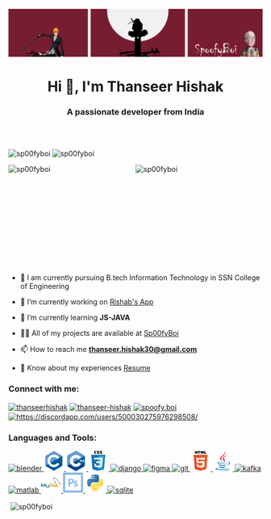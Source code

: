 ![](https://github.com/Sp00fyBoi/Sp00fyBoi/blob/main/portfolio/Banner.png)
<h1 align="center">Hi 👋, I'm Thanseer Hishak</h1>
<h3 align="center">A passionate developer from India</h3>
<br /><br />
<p align="left"> <img src="https://komarev.com/ghpvc/?username=sp00fyboi&label=Profile%20views&color=0e75b6&style=flat" alt="sp00fyboi" /> <img src="https://img.shields.io/badge/Gamer-True-green" alt="sp00fyboi" /></p>


<p style="display: flex; justify-content: space-between;"><img align="left" src="https://github-readme-stats.vercel.app/api/top-langs?username=sp00fyboi&show_icons=true&theme=dracula&locale=en&layout=compact" alt="sp00fyboi" width="45%" /><img align="right" src="https://github-readme-streak-stats.herokuapp.com/?user=sp00fyboi&theme=dark" alt="sp00fyboi" width="50%" /> </p>


<br /><br /><br /><br /><br /><br /><br /><br /><br /><br />

- 🏫 I am currently pursuing B.tech Information Technology in SSN College of Engineering

- 🔭 I’m currently working on [Rishab's App](https://github.com/Sp00fyBoi/Rishabs-App)

- 🌱 I’m currently learning **JS-JAVA**

- 👨‍💻 All of my projects are available at [Sp00fyBoi](https://sp00fyboi.github.io/Sp00fyBoi/)

- 📫 How to reach me **thanseer.hishak30@gmail.com**

- 📄 Know about my experiences [Resume](https://drive.google.com/file/d/1r1BI8LjjxibcRws4iJ5wTwOnYc-bvH1l/view?usp=sharing)

<h3 align="left">Connect with me:</h3>
<p align="left">
<a href="https://twitter.com/thanseerhishak" target="blank"><img align="center" src="https://raw.githubusercontent.com/rahuldkjain/github-profile-readme-generator/master/src/images/icons/Social/twitter.svg" alt="thanseerhishak" height="30" width="40" /></a>
<a href="https://linkedin.com/in/thanseer-hishak" target="blank"><img align="center" src="https://raw.githubusercontent.com/rahuldkjain/github-profile-readme-generator/master/src/images/icons/Social/linked-in-alt.svg" alt="thanseer-hishak" height="30" width="40" /></a>
<a href="https://instagram.com/spoofy.boi" target="blank"><img align="center" src="https://raw.githubusercontent.com/rahuldkjain/github-profile-readme-generator/master/src/images/icons/Social/instagram.svg" alt="spoofy.boi" height="30" width="40" /></a>
<a href="https://discord.gg/https://discordapp.com/users/500030275976298508/" target="blank"><img align="center" src="https://raw.githubusercontent.com/rahuldkjain/github-profile-readme-generator/master/src/images/icons/Social/discord.svg" alt="https://discordapp.com/users/500030275976298508/" height="30" width="40" /></a>
</p>

<h3 align="left">Languages and Tools:</h3>
<p align="left"> <a href="https://www.blender.org/" target="_blank" rel="noreferrer"> <img src="https://download.blender.org/branding/community/blender_community_badge_white.svg" alt="blender" width="40" height="40"/> </a> <a href="https://www.cprogramming.com/" target="_blank" rel="noreferrer"> <img src="https://raw.githubusercontent.com/devicons/devicon/master/icons/c/c-original.svg" alt="c" width="40" height="40"/> </a> <a href="https://www.w3schools.com/cpp/" target="_blank" rel="noreferrer"> <img src="https://raw.githubusercontent.com/devicons/devicon/master/icons/cplusplus/cplusplus-original.svg" alt="cplusplus" width="40" height="40"/> </a> <a href="https://www.w3schools.com/css/" target="_blank" rel="noreferrer"> <img src="https://raw.githubusercontent.com/devicons/devicon/master/icons/css3/css3-original-wordmark.svg" alt="css3" width="40" height="40"/> </a> <a href="https://www.djangoproject.com/" target="_blank" rel="noreferrer"> <img src="https://cdn.worldvectorlogo.com/logos/django.svg" alt="django" width="40" height="40"/> </a> <a href="https://www.figma.com/" target="_blank" rel="noreferrer"> <img src="https://www.vectorlogo.zone/logos/figma/figma-icon.svg" alt="figma" width="40" height="40"/> </a> <a href="https://git-scm.com/" target="_blank" rel="noreferrer"> <img src="https://www.vectorlogo.zone/logos/git-scm/git-scm-icon.svg" alt="git" width="40" height="40"/> </a> <a href="https://www.w3.org/html/" target="_blank" rel="noreferrer"> <img src="https://raw.githubusercontent.com/devicons/devicon/master/icons/html5/html5-original-wordmark.svg" alt="html5" width="40" height="40"/> </a> <a href="https://www.java.com" target="_blank" rel="noreferrer"> <img src="https://raw.githubusercontent.com/devicons/devicon/master/icons/java/java-original.svg" alt="java" width="40" height="40"/> </a> <a href="https://kafka.apache.org/" target="_blank" rel="noreferrer"> <img src="https://www.vectorlogo.zone/logos/apache_kafka/apache_kafka-icon.svg" alt="kafka" width="40" height="40"/> </a> <a href="https://www.mathworks.com/" target="_blank" rel="noreferrer"> <img src="https://upload.wikimedia.org/wikipedia/commons/2/21/Matlab_Logo.png" alt="matlab" width="40" height="40"/> </a> <a href="https://www.mysql.com/" target="_blank" rel="noreferrer"> <img src="https://raw.githubusercontent.com/devicons/devicon/master/icons/mysql/mysql-original-wordmark.svg" alt="mysql" width="40" height="40"/> </a> <a href="https://www.photoshop.com/en" target="_blank" rel="noreferrer"> <img src="https://raw.githubusercontent.com/devicons/devicon/master/icons/photoshop/photoshop-line.svg" alt="photoshop" width="40" height="40"/> </a> <a href="https://www.python.org" target="_blank" rel="noreferrer"> <img src="https://raw.githubusercontent.com/devicons/devicon/master/icons/python/python-original.svg" alt="python" width="40" height="40"/> </a> <a href="https://www.sqlite.org/" target="_blank" rel="noreferrer"> <img src="https://www.vectorlogo.zone/logos/sqlite/sqlite-icon.svg" alt="sqlite" width="40" height="40"/> </a> </p>

<p>&nbsp;<img align="center" src="https://github-readme-stats.vercel.app/api?username=sp00fyboi&show_icons=true&theme=dracula&locale=en" alt="sp00fyboi" width="60%" /></p>
